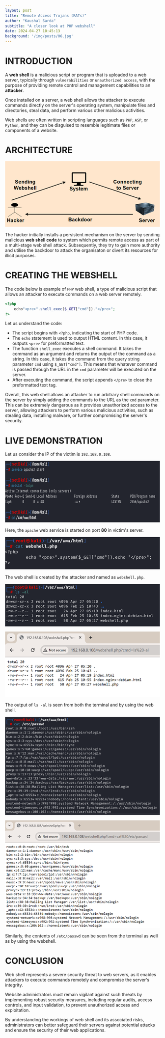 ```yaml
---
layout: post
title: "Remote Access Trojans (RATs)"
author: "Kaushal Sarda"
subtitle: "A closer look at PHP webshell"
date: 2024-04-27 10:45:13
background: '/img/posts/06.jpg'
---
```


# INTRODUCTION

A **web shell** is a malicious script or program that is uploaded to a web server, typically through `vulnerabilities` or `unauthorized access`, with the purpose of providing remote control and management capabilities to an **attacker**. 

Once installed on a server, a web shell allows the attacker to execute commands directly on the server's operating system, manipulate files and directories, steal data, and perform various other malicious activities. 

Web shells are often written in scripting languages such as `PHP`, `ASP`, or `Python`, and they can be disguised to resemble legitimate files or components of a website.

# ARCHITECTURE

![Architecture diagram](/img/blog-1/blog-7.png)

The hacker initially installs a persistent mechanism on the server by sending malicious **web shell code** to system which permits remote access as part of a multi-stage web shell attack. Subsequently, they try to gain more authority and utilise the backdoor to attack the organisaton or divert its resources for illicit purposes.

# CREATING THE WEBSHELL

The code below is example of `PHP` web shell, a type of malicious script that allows an attacker to execute commands on a web server remotely.

```php
<?php 
	echo"<pre>".shell_exec($_GET["cmd"])."</pre>"; 
?>
```

Let us understand the code:

- The script begins with `<?php`, indicating the start of PHP code.
- The `echo` statement is used to output HTML content. In this case, it outputs `<pre>` for preformatted text.
- The function `shell_exec` executes a shell command. It takes the command as an argument and returns the output of the command as a string. In this case, it takes the command from the query string parameter `cmd` using `$_GET["cmd"]`. This means that whatever command is passed through the URL in the `cmd` parameter will be executed on the server.
- After executing the command, the script appends `</pre>` to close the preformatted text tag.

Overall, this web shell allows an attacker to run arbitrary shell commands on the server by simply adding the commands to the URL as the `cmd` parameter. This can be extremely dangerous as it provides unauthorized access to the server, allowing attackers to perform various malicious activities, such as stealing data, installing malware, or further compromising the server's security.

# LIVE DEMONSTRATION

Let us consider the IP of the victim is `192.168.0.108`.

<img src="/img/blog-1/blog-1.png" style="width: 850px; height: 200px;" class="img-fluid mx-auto d-block" >

Here, the `apache` web service is started on port **80** in victim's server.

![](/img/blog-1/blog-2.png)

The web shell is created by the attacker and named as `webshell.php`.

![](/img/blog-1/blog-3.png)

![](/img/blog-1/blog-4.png)

The output of `ls -al` is seen from both the terminal and by using the web shell.

![](/img/blog-1/blog-5.png)

![](/img/blog-1/blog-6.png)

Similarly, the contents of `/etc/passwd` can be seen from the terminal as well as by using the webshell.

# CONCLUSION

Web shell represents a severe security threat to web servers, as it enables attackers to execute commands remotely and compromise the server's integrity. 

Website administrators must remain vigilant against such threats by implementing robust security measures, including regular audits, access controls, and input validation, to prevent unauthorized access and exploitation. 

By understanding the workings of web shell and its associated risks, administrators can better safeguard their servers against potential attacks and ensure the security of their web applications.